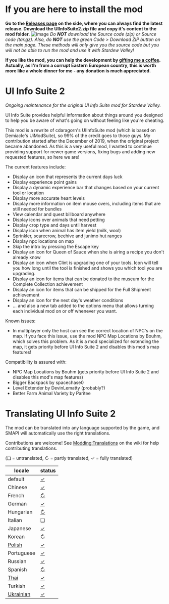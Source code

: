 # If you are here to install the mod
**Go to the [Releases page](https://github.com/Annosz/UIInfoSuite2/releases) on the side, where you can always find the latest release. Download the UIInfoSuite2.zip file and copy it's content to the mod folder.**
![image](https://user-images.githubusercontent.com/10620868/145580465-5dc6cd97-e4da-4830-a639-8f3fb94a1001.png)
_Do **NOT** download the Source code (zip) or Source code (tar.gz). Also, do **NOT**  use the green Code > Download ZIP button on the main page. These methods will only give you the source code but you will not be able to run the mod and use it with Stardew Valley!_

**If you like the mod, you can help the development by [gifting me a coffee](https://www.buymeacoffee.com/Annosz). Actually, as I'm from a corrupt Eastern European country, this is worth more like a whole dinner for me - any donation is much appreciated.**

# UI Info Suite 2
_Ongoing maintenance for the original UI Info Suite mod for Stardew Valley._

<!-- readme: collaborators -start -->
<!-- readme: collaborators -end -->

UI Info Suite provides helpful information about things around you designed to help you be aware of what's going on without feeling like you're cheating.

This mod is a rewrite of cdaragorn's UIInfoSuite mod (which is based on Demiacle's UiModSuite), so 99% of the credit goes to those guys. My contribution started after the December of 2019, when the original project became abandoned. As this is a very useful mod, I wanted to continue providing support for newer game versions, fixing bugs and adding new requested features, so here we are!

The current features include:
- Display an icon that represents the current days luck
- Display experience point gains
- Display a dynamic experience bar that changes based on your current tool or location
- Display more accurate heart levels
- Display more information on item mouse overs, including items that are still needed for bundles
- View calendar and quest billboard anywhere
- Display icons over animals that need petting
- Display crop type and days until harvest
- Display icon when animal has item yield (milk, wool)
- Sprinkler, scarecrow, beehive and junimo hut ranges
- Display npc locations on map
- Skip the intro by pressing the Escape key
- Display an icon for Queen of Sauce when she is airing a recipe you don't already know
- Display an icon when Clint is upgrading one of your tools. Icon will tell you how long until the tool is finished and shows you which tool you are upgrading.
- Display an icon for items that can be donated to the museum for the Complete Collection achievement
- Display an icon for items that can be shipped for the Full Shipment achievement
- Display an icon for the next day's weather conditions
- ... and also a new tab added to the options menu that allows turning each individual mod on or off whenever you want.

Known issues:
- In multiplayer only the host can see the correct location of NPC's on the map. If you face this issue, use the mod NPC Map Locations by Bouhm, which solves this problem. As it is a mod specialized for extending the map, it gets priority before UI Info Suite 2 and disables this mod's map features!

Compatibility is assured with:
- NPC Map Locations by Bouhm (gets priority before UI Info Suite 2 and disables this mod's map features)
- Bigger Backpack by spacechase0
- Level Extender by DevinLematty (probably?)
- Better Farm Animal Variety by Paritee

# Translating UI Info Suite 2
The mod can be translated into any language supported by the game, and SMAPI will automatically
use the right translations.

Contributions are welcome! See [Modding:Translations](https://stardewvalleywiki.com/Modding:Translations)
on the wiki for help contributing translations.

(❑ = untranslated, ↻ = partly translated, ✓ = fully translated)

locale      | status
----------- | :----------------
default     | [✓](UIInfoSuite2/i18n/default.json)
Chinese     | [✓](UIInfoSuite2/i18n/zh.json)
French      | [↻](UIInfoSuite2/i18n/fr.json)
German      | [✓](UIInfoSuite2/i18n/de.json)
Hungarian   | [↻](UIInfoSuite2/i18n/hu.json)
Italian     | ❑
Japanese    | [✓](UIInfoSuite2/i18n/ja.json)
Korean      | [↻](UIInfoSuite2/i18n/ko.json)
[Polish]    | [✓](UIInfoSuite2/i18n/pl.json)
Portuguese  | [✓](UIInfoSuite2/i18n/pt.json)
Russian     | [✓](UIInfoSuite2/i18n/ru.json)
Spanish     | [↻](UIInfoSuite2/i18n/es.json)
[Thai]      | [✓](UIInfoSuite2/i18n/th.json)
Turkish     | [✓](UIInfoSuite2/i18n/tr.json)
[Ukrainian] | [✓](UIInfoSuite2/i18n/uk.json)

[Polish]: https://www.nexusmods.com/stardewvalley/mods/3616
[Thai]: https://www.nexusmods.com/stardewvalley/mods/7052
[Ukrainian]: https://www.nexusmods.com/stardewvalley/mods/8427
